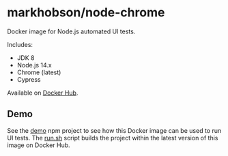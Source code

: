 # markhobson/node-chrome

Docker image for Node.js automated UI tests.

Includes:

* JDK 8
* Node.js 14.x
* Chrome (latest)
* Cypress

Available on [Docker Hub](https://hub.docker.com/r/markhobson/node-chrome/).

## Demo

See the [demo](demo) npm project to see how this Docker image can be used to run UI tests. The [run.sh](demo/run.sh) script builds the project within the latest version of this image on Docker Hub.

